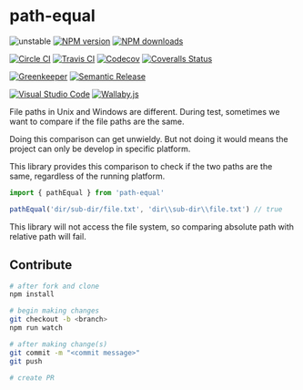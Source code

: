 # path-equal

![unstable][unstable-image]
[![NPM version][npm-image]][npm-url]
[![NPM downloads][downloads-image]][downloads-url]

[![Circle CI][circleci-image]][circleci-url]
[![Travis CI][travis-image]][travis-url]
[![Codecov][codecov-image]][codecov-url]
[![Coveralls Status][coveralls-image]][coveralls-url]

[![Greenkeeper][greenkeeper-image]][greenkeeper-url]
[![Semantic Release][semantic-release-image]][semantic-release-url]

[![Visual Studio Code][vscode-image]][vscode-url]
[![Wallaby.js][wallaby-image]][wallaby-url]

File paths in Unix and Windows are different.
During test, sometimes we want to compare if the file paths are the same.

Doing this comparison can get unwieldy.
But not doing it would means the project can only be develop in specific platform.

This library provides this comparison to check if the two paths are the same,
regardless of the running platform.

```ts
import { pathEqual } from 'path-equal'

pathEqual('dir/sub-dir/file.txt', 'dir\\sub-dir\\file.txt') // true
```

This library will not access the file system,
so comparing absolute path with relative path will fail.

## Contribute

```sh
# after fork and clone
npm install

# begin making changes
git checkout -b <branch>
npm run watch

# after making change(s)
git commit -m "<commit message>"
git push

# create PR
```

[circleci-image]: https://circleci.com/gh/unional/path-equal/tree/master.svg?style=shield
[circleci-url]: https://circleci.com/gh/unional/path-equal/tree/master
[codecov-image]: https://codecov.io/gh/unional/path-equal/branch/master/graph/badge.svg
[codecov-url]: https://codecov.io/gh/unional/path-equal
[coveralls-image]: https://coveralls.io/repos/github/unional/path-equal/badge.svg?branch=master
[coveralls-url]: https://coveralls.io/github/unional/path-equal?branch=master
[downloads-image]: https://img.shields.io/npm/dm/path-equal.svg?style=flat
[downloads-url]: https://npmjs.org/package/path-equal
[greenkeeper-image]: https://badges.greenkeeper.io/unional/path-equal.svg
[greenkeeper-url]: https://greenkeeper.io/
[npm-image]: https://img.shields.io/npm/v/path-equal.svg?style=flat
[npm-url]: https://npmjs.org/package/path-equal
[semantic-release-image]: https://img.shields.io/badge/%20%20%F0%9F%93%A6%F0%9F%9A%80-semantic--release-e10079.svg
[semantic-release-url]: https://github.com/semantic-release/semantic-release
[travis-image]: https://img.shields.io/travis/unional/path-equal/master.svg?style=flat
[travis-url]: https://travis-ci.org/unional/path-equal?branch=master
[unstable-image]: https://img.shields.io/badge/stability-unstable-yellow.svg
[vscode-image]: https://img.shields.io/badge/vscode-ready-green.svg
[vscode-url]: https://code.visualstudio.com/
[wallaby-image]: https://img.shields.io/badge/wallaby.js-configured-green.svg
[wallaby-url]: https://wallabyjs.com
